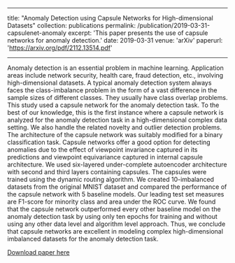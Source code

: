 
---
title: "Anomaly Detection using Capsule Networks for High-dimensional Datasets"
collection: publications
permalink: /publication/2019-03-31-capsulenet-anomaly
excerpt: 'This paper presents the use of capsule networks for anomaly detection.'
date: 2019-03-31
venue: 'arXiv'
paperurl: 'https://arxiv.org/pdf/2112.13514.pdf'

---
Anomaly detection is an essential problem in machine learning. Application areas include network security, health care, fraud detection, etc., involving high-dimensional datasets. A typical anomaly detection system always faces the class-imbalance problem in the form of a vast difference in the sample sizes of different classes. They usually have class overlap problems. This study used a capsule network for the anomaly detection task. To the best of our knowledge, this is the first instance where a capsule network is analyzed for the anomaly detection task in a high-dimensional complex data setting. We also handle the related novelty and outlier detection problems. The architecture of the capsule network was suitably modified for a binary classification task. Capsule networks offer a good option for detecting anomalies due to the effect of viewpoint invariance captured in its predictions and viewpoint equivariance captured in internal capsule architecture. We used six-layered under-complete autoencoder architecture with second and third layers containing capsules. The capsules were trained using the dynamic routing algorithm. We created 10-imbalanced datasets from the original MNIST dataset and compared the performance of the capsule network with 5 baseline models. Our leading test set measures are F1-score for minority class and area under the ROC curve. We found that the capsule network outperformed every other baseline model on the anomaly detection task by using only ten epochs for training and without using any other data level and algorithm level approach. Thus, we conclude that capsule networks are excellent in modeling complex high-dimensional imbalanced datasets for the anomaly detection task.

[Download paper here]('https://arxiv.org/pdf/2112.13514.pdf')
